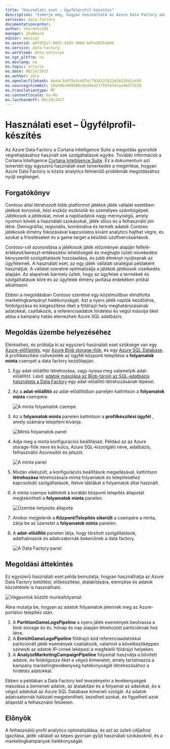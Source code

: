 ```yaml
---
title: "Használati eset – Ügyfélprofil-készítés"
description: "Ismerje meg, hogyan használható az Azure Data Factory adatvezérelt munkafolyamat létrehozása (adatcsatorna) profilhoz, játék-ügyfelek számára."
services: data-factory
documentationcenter: 
author: sharonlo101
manager: jhubbard
editor: monicar
ms.assetid: e07d55cf-8051-4203-9966-bdfa1035104b
ms.service: data-factory
ms.workload: data-services
ms.tgt_pltfrm: na
ms.devlang: na
ms.topic: article
ms.date: 08/14/2017
ms.author: shlo
ms.openlocfilehash: 4ee4c3a979a3cdd7ec793d12f812e5b126a2ce94
ms.sourcegitcommit: 18ad9bc049589c8e44ed277f8f43dcaa483f3339
ms.translationtype: MT
ms.contentlocale: hu-HU
ms.lasthandoff: 08/29/2017
---
```

# <a name="use-case---customer-profiling"></a>Használati eset – Ügyfélprofil-készítés
Az Azure Data Factory a Cortana Intelligence Suite a megoldás gyorsítók végrehajtásához használt sok szolgáltatások egyike.  További információt a Cortana Intelligence [Cortana Intelligence Suite](http://www.microsoft.com/cortanaanalytics). Ez a dokumentum azt ismerteti egy egyszerű használati eset Ismerkedés a megértése, hogyan Azure Data Factory is közös analytics felmerülő problémák megoldásához nyújt segítséget.

## <a name="scenario"></a>Forgatókönyv
Contoso által létrehozott több platformot játékok játék vállalat esetében: játékok konzolok, kézi eszköz eszközök és személyes számítógépek. Játékosok a játékokat, mivel a naplóadatok nagy mennyiségű, amely nyomon követi a használati szokásokat, játék stílus és a felhasználó jön létre.  Demográfiai, regionális, kombinálva és termék adatok Contoso játékosok élmény fokozásával kapcsolatos kívánt analytics hajthat végre, és azokat a frissítéseket és a game target a későbbi szoftvervásárlások. 

Contoso-cél azonosítása a játékosok játék előzményei alapján felfelé-értékesít/kereszt-értékesítési lehetőségek és meghajtó üzleti növekedési kényszerítő szolgáltatások hozzáadása, és jobb élményt nyújtsanak az ügyfeleinek. A használati eset, az egy játék vállalati stratégiai példaként használjuk. A vállalat szeretne optimalizálja a játékok játékosok viselkedés alapján. Az alapelvek bármely üzleti, hogy az ügyfelek a termékek és szolgáltatások köré és az ügyfelek élmény javítása érdekében próbál alkalmazni.

Ebben a megoldásban Contoso szeretné egy közelmúltban elindította marketingkampányt hatékonyságát. Azt a nyers játék naplók kezdődnie, feldolgozása és kiegészítése őket a földrajzi hely meghatározásának adatokkal, csatlakozik, a referenciaadatok hirdetési és végül másolja őket abba a kampány hatás elemezheti Azure SQL adatbázis.

## <a name="deploy-solution"></a>Megoldás üzembe helyezéséhez
Eléréséhez, és próbálja ki az egyszerű használati eset szüksége van egy [Azure-előfizetés](https://azure.microsoft.com/pricing/free-trial/), egy [Azure Blob storage-fiók](../storage/common/storage-create-storage-account.md#create-a-storage-account), és egy [Azure SQL Database](../sql-database/sql-database-get-started.md). A profilkészítési csővezeték az ügyfél központi telepítése a **folyamatok minta** csempét a data factory kezdőlapján.

1. Egy adat-előállító létrehozása, vagy nyissa meg valamelyik adat-előállítót. Lásd: [adatok másolása az Blob-tároló az SQL-adatbázis használata a Data Factory](data-factory-copy-data-from-azure-blob-storage-to-sql-database.md) egy adat-előállító létrehozásának lépései.
2. Az a **adat-előállító** az adat-előállítóban paneljén kattintson a **folyamatok minta** csempére.

    ![A minta folyamatok csempe](./media/data-factory-samples/SamplePipelinesTile.png)
3. Az a **folyamatok minta** panelen kattintson a **profilkészítési ügyfél** , amely számára telepíteni kívánja.

    ![Minta folyamatok panel](./media/data-factory-samples/SampleTile.png)
4. Adja meg a minta konfigurációs beállításait. Például az az Azure storage-fiók neve és kulcs, Azure SQL-kiszolgáló neve, adatbázis, felhasználói Azonosítót és jelszót.

    ![A minta panel](./media/data-factory-samples/SampleBlade.png)
5. Miután elkészült, a konfigurációs beállítások megadásával, kattintson **létrehozása** létrehozása/a minta folyamatok és telepítéséhez kapcsolódó szolgáltatások, illetve táblákat a folyamatok által használt.
6. A minta csempe kattintott a korábbi központi telepítés állapotát megtekintheti a **folyamatok minta** panelen.

    ![Üzembe helyezés állapota](./media/data-factory-samples/DeploymentStatus.png)
7. Amikor megjelenik a **KözpontiTelepítés sikerült** a csempére a minta, zárja be az üzenetet a **folyamatok minta** panelen.  
8. A **adat-előállító** panelen látja, hogy társított szolgáltatások, adathalmazok és adatcsatornák bekerülnek a data factory.  

    ![A Data Factory panel](./media/data-factory-samples/DataFactoryBladeAfter.png)

## <a name="solution-overview"></a>Megoldási áttekintés
Ez egyszerű használati eset példa bemutatja, hogyan használhatja az Azure Data Factory betöltési, előkészítése, átalakítására, elemzése és adatok közzététele is használható.

![Végpontok közötti munkafolyamat](./media/data-factory-customer-profiling-usecase/EndToEndWorkflow.png)

Ábra mutatja be, hogyan az adatok folyamatok jelennek meg az Azure-portálon telepítés után.

1. A **PartitionGameLogsPipeline** a nyers játék események beolvassa a blob storage és év, hónap és nap alapján létrehozott partícióknak hoz létre.
2. A **EnrichGameLogsPipeline** földrajzi kód referenciaadatokkal particionált játék események csatlakozik, valamint a következőképpen színesíti az adatok IP-címek leképezi a megfelelő földrajzi helyeken.
3. A **AnalyzeMarketingCampaignPipeline** folyamat használja a bővített adatok, és feldolgozza őket a végső kimenetet, amely tartalmazza a kampány marketingtevékenység hatékonyságát létrehozásához a hirdetés adatokkal.

Ebben a példában a Data Factory kell levezényelni a tevékenységek másolása a bemeneti adatok, az átalakítási és a folyamat az adatokat, és a végső adatokat az Azure SQL Database kimeneti szolgál.  Az adatok adatcsatornák hálózati megjelenítheti, kezelheti azokat, és figyelheti azok állapotát a felhasználói felületen.

## <a name="benefits"></a>Előnyök
A felhasználói profil analytics optimalizálása, és azt az üzleti céljaihoz igazítása, játék vállalati az képes gyorsan gyűjt használati szokásokról, és a marketingkampányok hatékonyságát.

